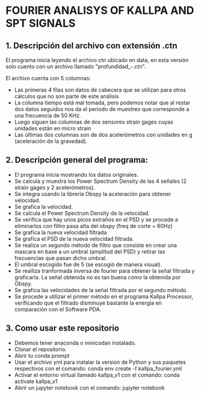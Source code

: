 # FOURIER ANALISYS OF KALLPA AND SPT SIGNALS

## 1. Descripción del archivo con extensión .ctn
El programa inicia leyendo el archivo ctn ubicado en data, en esta versión solo cuento con un archivo llamado "profundidad_-.ctn". 

El archivo cuenta con 5 columnas:
* Las primeras $4$ filas son datos de cabecera que se utilizan para otros cálculos que no son parte de este análisis 
* La columna tiempo está mal tomada, pero podemos notar que al restar dos datos seguidos nos da el periodo de muestreo que corresponde a una frecuencia de 50 KHz.
* Luego siguen las columnas de dos sensores strain gages cuyas unidades están en micro strain
* Las últimas dos columnas son de dos acelerómetros con unidades en g (aceleración de la gravedad).

## 2. Descripción general del programa:
* El programa inicia mostrando los datos originales.
* Se calcula y muestra los Power Spectrum Density de las 4 señales (2 strain gages y 2 acelerómetros).
* Se integra usando la librería Obspy la aceleración para obtener velocidad.
* Se grafica la velocidad.
* Se calcula el Power Spectrum Density de la velocidad.
* Se verifica que hay unos picos extraños en el PSD y se procede a eliminarlos con filtro pasa alta del obspy (freq de corte = 60Hz)
* Se grafica la nueva velocidad filtrada
* Se grafica el PSD de la nueva velocidad filtrada.
* Se realiza un segundo método de filtro que consiste en crear una mascara en base a un umbral (amplitud del PSD) y retirar las frecuencias que pasan dicho umbral.
* El umbral escogido fue de 5 (se escogió de manera visual).
* Se reailiza tranformada inversa de fourier para obtener la señal filtrada y graficarla. La señal obtenida no es tan buena como la obtenida por Obspy.
* Se grafica las velocidades de la señal filtrada por el segundo método.
* Se procede a utilizar el primer método en el programa Kallpa Processor, verificando que el filtrado disminuye bastante la energía en comparación con el Software PDA.

## 3. Como usar este repositorio
* Debemos tener anaconda o minicodan instalado.
* Clonar el repositorio.
* Abrir tu conda prompt
* Usar el archivo yml para instalar la version de Python y sus paquetes respectivos con el comando: conda env create -f kallpa_fourier.yml
* Activar el entorno virtual llamado kallpa_v1 con el comando: conda activate kallpa_v1
* Abrir un jupyter notebook con el comando: jupyter notebook
